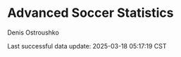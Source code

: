 # Advanced Soccer Statistics
Denis Ostroushko

<!-- gfm -->

Last successful data update: 2025-03-18 05:17:19 CST
